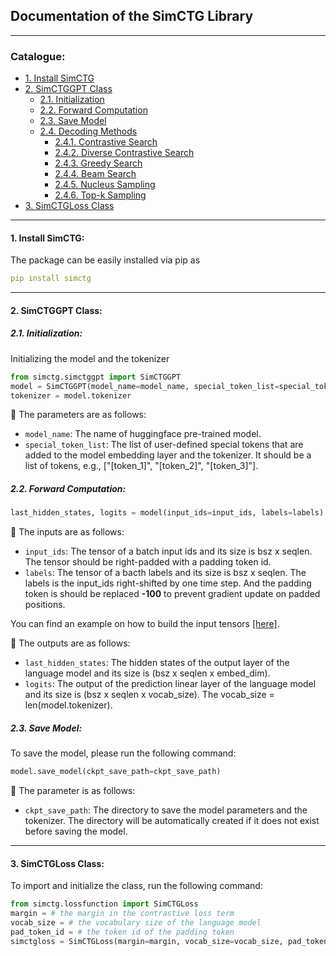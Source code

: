 ## Documentation of the SimCTG Library

****
### Catalogue:
* <a href='#simctg_install'>1. Install SimCTG</a>
* <a href='#simctggpt'>2. SimCTGGPT Class</a>
    * <a href='#init_simctggpt'>2.1. Initialization</a>
    * <a href='#forward_simctggpt'>2.2. Forward Computation</a>
    * <a href='#save_simctggpt'>2.3. Save Model</a>
    * <a href='#decoding_simctggpt'>2.4. Decoding Methods</a>
      * <a href='#contrastive_search_simctggpt'>2.4.1. Contrastive Search</a>
      * <a href='#diverse_contrastive_search_simctggpt'>2.4.2. Diverse Contrastive Search</a>
      * <a href='#greedy_search_simctggpt'>2.4.3. Greedy Search</a>
      * <a href='#beam_search_simctggpt'>2.4.4. Beam Search</a>
      * <a href='#nucleus_sampling_simctggpt'>2.4.5. Nucleus Sampling</a>
      * <a href='#topk_sampling_simctggpt'>2.4.6. Top-k Sampling</a>
* <a href='#simctg_loss'>3. SimCTGLoss Class</a>

****

<span id='simctg_install'/>

#### 1. Install SimCTG:
The package can be easily installed via pip as
```yaml
pip install simctg
```

****

<span id='simctggpt'/>

#### 2. SimCTGGPT Class:

<span id='init_simctggpt'/>

##### 2.1. Initialization:
Initializing the model and the tokenizer
```python
from simctg.simctggpt import SimCTGGPT
model = SimCTGGPT(model_name=model_name, special_token_list=special_token_list)
tokenizer = model.tokenizer
```

:bell: The parameters are as follows:
* `model_name`: The name of huggingface pre-trained model.
* `special_token_list`: The list of user-defined special tokens that are added to the model embedding layer and the tokenizer. It should be a list of tokens, e.g., ["[token_1]", "[token_2]", "[token_3]"].


<span id='forward_simctggpt'/>

##### 2.2. Forward Computation:
```python
last_hidden_states, logits = model(input_ids=input_ids, labels=labels)
```

:bell: The inputs are as follows:
* `input_ids`: The tensor of a batch input ids and its size is bsz x seqlen. The tensor should be right-padded with a padding token id.
* `labels`: The tensor of a bacth labels and its size is bsz x seqlen. The labels is the input_ids right-shifted by one time step. And the padding token is should be replaced **-100** to prevent gradient update on padded positions.

You can find an example on how to build the input tensors [[here]](https://github.com/yxuansu/SimCTG#423-create-example-training-data).

:bell: The outputs are as follows:
* `last_hidden_states`: The hidden states of the output layer of the language model and its size is (bsz x seqlen x embed_dim).
* `logits`: The output of the prediction linear layer of the language model and its size is (bsz x seqlen x vocab_size). The vocab_size = len(model.tokenizer).


<span id='save_simctggpt'/>

##### 2.3. Save Model:
To save the model, please run the following command:
```python
model.save_model(ckpt_save_path=ckpt_save_path)
```

:bell: The parameter is as follows:
* `ckpt_save_path`: The directory to save the model parameters and the tokenizer. The directory will be automatically created if it does not exist before saving the model.

****

<span id='simctg_loss'/>

#### 3. SimCTGLoss Class:
To import and initialize the class, run the following command:
```python
from simctg.lossfunction import SimCTGLoss
margin = # the margin in the contrastive loss term
vocab_size = # the vocabulary size of the language model
pad_token_id = # the token id of the padding token 
simctgloss = SimCTGLoss(margin=margin, vocab_size=vocab_size, pad_token_id=pad_token_id)
```



